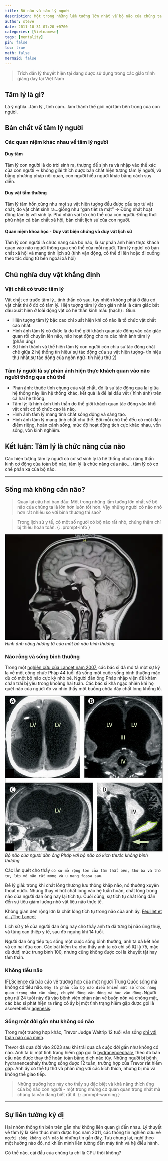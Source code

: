 ```yaml
---
title: Bộ não và tâm lý người
description: Một trong những lầm tưởng lớn nhất về bộ não của chúng ta là lớn hơn luôn tốt hơn. Vậy những người có não nhỏ thì sao?
author: steve
date: 2011-10-31 07:20 +0700
categories: [Vietnamese]
tags: [mentality]
pin: false
toc: true
math: false
mermaid: false
---
```

> Trích dẫn lý thuyết hiện tại đang được sử dụng trong các giáo trình giảng dạy tại Việt Nam

## Tâm lý là gì?
Là ý nghĩa…tâm lý , tình cảm…làm thành thế giới nội tâm bên trong của con người.

## Bản chất về tâm lý người
### Các quan niệm khác nhau về tâm lý người
#### Duy tâm
Tâm lý con người là do trời sinh ra, thượng đế sinh ra và nhập vào thể xác của con người => không giải thích được bản chất hiện tượng tâm lý người, và bằng phương pháp nội quan, con người hiểu người khác bằng cách suy diễn.

#### Duy vật tầm thường
Tâm lý tâm hồn cũng như mọi sự vật hiện tượng đều được cấu tạo từ vật chất, do vật chất sinh ra…giống như “gan tiết ra mật” => Đồng nhất hoạt động tâm lý với sinh lý. Phủ nhận vai trò chủ thể của con người. Đồng thời phủ nhận cả bản chất xã hội, bản chất lịch sử của con người.

#### Quan niệm khoa học - Duy vật biện chứng và duy vật lịch sử
Tâm lý con người là chức năng của bộ não, là sự phản ánh hiện thực khách quan vào não người thông qua chủ thể của mỗi người. Tâm lý người có bản chất xã hội và mang tính lịch sử (tính vận động, có thể đi lên hoặc đi xuống theo tác động từ bên ngoài xã hội)

## Chủ nghĩa duy vật khẳng định
### Vật chất có trước tâm lý
Vật chất có trước tâm lý...tinh thần có sau, tuy nhiên không phải ở đâu có vật chất thì ở đó có tâm lý. Hiện tượng tâm lý đơn giản nhất là cảm giác bắt đầu xuất hiện ở loài động vật có hệ thần kinh mấu (hạch) : Giun.
- Hiện tượng tâm lý bậc cao chỉ xuất hiện khi có não là tổ chức vật chất cao nhất.
- Hình ảnh tâm lý có được là do thế giới khách quantác động vào các giác quan rồi chuyển lên não, não hoạt động cho ra các hình ảnh tâm lý (phản ứng)
- Sự hình thành và thể hiện tâm lý con người còn chịu sự tác động chặt chẽ giữa 2 hệ thống tín hiệu( sự tác động của sự vật hiện tượng- tín hiệu thứ nhất,sự tác động của ngôn ngữ- tín hiệu thứ 2)

### Tâm lý người là sự phản ánh hiện thực khách quan vào não người thông qua chủ thể
- Phản ánh: thuộc tính chung của vật chất, đó là sự tác động qua lại giữa hệ thống này lên hệ thống khác, kết quả là để lại dấu vết ( hình ảnh) trên cả hai hệ thống.
- Tâm lý: là hình ảnh tinh thần do thế giới khách quan tác động vào khối vật chất có tổ chức cao là não.
- Hình ảnh tâm lý mang tính chất sống động và sáng tạo.
- Hình ảnh tâm lý mang tính chất chủ thể. Bởi mỗi chủ thể đều có một đặc điểm riêng, hoàn cảnh sống, mức độ hoạt động tích cực khác nhau, vốn sống, vốn kinh nghiệm.

## Kết luận: Tâm lý là chức năng của não
Các hiện tượng tâm lý người có cơ sở sinh lý là hệ thống chức năng thần kinh cơ động của toàn bộ não, tâm lý là chức năng của não…. tâm lý có cơ chế phản xạ của bộ não.

---
## Sống mà không cần não?

> Quay lại câu hỏi ban đầu:
> Một trong những lầm tưởng lớn nhất về bộ não của chúng ta là lớn hơn luôn tốt hơn. Vậy những người có não nhỏ hơn rất nhiều so với bình thường thì sao?

>Trong lịch sử y tế, có một số người có bộ não rất nhỏ, chúng thậm chí bị thiếu hoàn toàn.
{: .prompt-info }

![Một bộ não bình thường](/assets/img/post/normal-brain.webp "Hình ảnh cộng hưởng từ của một bộ não bình thường")
_Hình ảnh cộng hưởng từ của một bộ não bình thường._

### Não rỗng và sống bình thường
Trong một [nghiên cứu của Lancet năm 2007](http://www.thelancet.com/journals/lancet/article/PIIS0140-6736(07)61127-1/abstract), các bác sĩ đã mô tả một sự kỳ lạ về một công chức Pháp 44 tuổi đã sống một cuộc sống bình thường mặc dù có một bộ não cực kỳ nhỏ bé. Người đàn ông Pháp nhập viện để khám chân trái bị yếu trong khoảng hai tuần. Các bác sĩ khá ngạc nhiên khi họ quét não của người đó và nhìn thấy một buồng chứa đầy chất lỏng khổng lồ.

![Bộ não có kích thước bất thường](/assets/img/post/extraordinary-brain.webp "Bộ não có kích thước bất thường")
_Bộ não của người đàn ông Pháp với bộ não có kích thước không bình thường_

Các lần quét cho thấy `có sự mở rộng lớn của tâm thất bên, thứ ba và thứ tư, lớp vỏ não rất mỏng và u nang fossa sau`.

Để lý giải: trong khi chất lỏng thường lưu thông khắp não, nó thường xuyên thoát nước. Nhưng thay vì hút chất lỏng vào hệ tuần hoàn, chất lỏng trong não của người đàn ông này lại tích tụ. Cuối cùng, sự tích tụ chất lỏng dẫn đến sự tiêu giảm lượng nhỏ vật liệu não thực tế.

Không gian đen rộng lớn là chất lỏng tích tụ trong não của anh ấy. [Feuillet et al. /The Lancet](http://www.iflscience.com/brain/man-tiny-brain-lived-normal-life)

Lịch sử y tế của người đàn ông này cho thấy anh ta đã từng bị não úng thuỷ, và từng can thiệp y tế, sau đó ngưng khi 14 tuổi.

Người đàn ông tiếp tục sống một cuộc sống bình thường, anh ta đã kết hôn và có hai đứa con. Các bài kiểm tra cho thấy anh ta có chỉ số IQ là 75, mặc dù dưới mức trung bình 100, nhưng cũng không được coi là khuyết tật hay tâm thần.

### Không tiểu não
[IFLScience](http://www.iflscience.com/brain/24-year-old-woman-born-without-cerebellum-her-brain) đã báo cáo về trường hợp của một người Trung Quốc sống mà không có tiểu não. `Đây là phần của bộ não điều khiển một số chức năng quan trọng như cân bằng, chuyển động vận động và học vận động.`Người phụ nữ 24 tuổi này đã vào bệnh viện phàn nàn về buồn nôn và chóng mặt, các bác sĩ phát hiện ra rằng cô ấy bị một tình trạng hiếm gặp được gọi là ascerebellar [agenesis](https://rarediseases.org/rare-diseases/cerebellar-agenesis/).
### Sống một đời gần như không có não
Trong một trường hợp khác, Trevor Judge Waltrip 12 tuổi vẫn sống [chỉ với thân não của mình](https://www.huffingtonpost.co.uk/2014/08/31/boy-born-without-a-brain-_n_5743844.html).

Trevor đã qua đời vào 2023 sau khi trải qua cả cuộc đời gần như không có não. Anh ta bị một tình trạng hiếm gặp gọi là [hydranencephaly](http://www.ninds.nih.gov/disorders/hydranencephaly/hydranencephaly.htm), theo đó bán cầu não được thay thế hoàn toàn bằng dịch não tủy. Những người bị bệnh hydranencephaly thường sống được 12 tuần, trường hợp của Trevor rất hiếm gặp. Anh ấy có thể tự thở và phản ứng với các kích thích, nhưng bị mù và không thể giao tiếp.

> Những trường hợp này cho thấy sự đặc biệt và khả năng thích ứng của bộ não con người - một trong những cơ quan quan trọng nhất mà chúng ta vẫn đang biết rất ít.
{: .prompt-warning }

---
## Sự liên tưởng kỳ dị
Hai nhóm thông tin bên trên gần như không liên quan gì đến nhau. Lý thuyết về tâm lý là kiến thức mình được học năm 2011, các thông tin nghiên cứu về `người sống không cần não` là những tin gần đây.
Tựu chung lại, nghĩ theo một hướng nào đó, nó khiến mình liên tưởng đến máy tính và hệ điều hành.

Có thể nào, cái đầu của chúng ta chỉ là CPU thôi không?